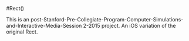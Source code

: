 #Rect()

This is an post-Stanford-Pre-Collegiate-Program-Computer-Simulations-and-Interactive-Media-Session 2-2015 project. An iOS variation of the original Rect. 
